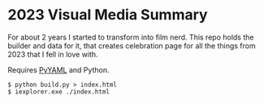 # 2023 Visual Media Summary

For about 2 years I started to transform into film nerd.
This repo holds the builder and data for it, that creates celebration page for all the things from 2023 that I fell in love with.

Requires [PyYAML](https://pypi.org/project/PyYAML/) and Python.

```console
$ python build.py > index.html
$ iexplorer.exe ./index.html
```

